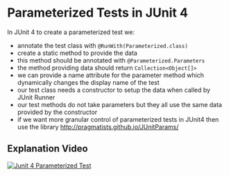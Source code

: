 # Parameterized Tests in JUnit 4

In JUnit 4 to create a parameterized test we:

- annotate the test class with `@RunWith(Parameterized.class)`
- create a static method to provide the data
- this method should be annotated with `@Parameterized.Parameters`
- the method providing data should return `Collection<Object[]>`
- we can provide a name attribute for the parameter method which dynamically changes the display name of the test
- our test class needs a constructor to setup the data when called by JUnit Runner
- our test methods do not take parameters but they all use the same data provided by the constructor
- if we want more granular control of parameterized tests in JUnit4 then use the library http://pragmatists.github.io/JUnitParams/

## Explanation Video

[![Junit 4 Parameterized Test](http://img.youtube.com/vi/9KLtQdBSqJo/0.jpg)](http://www.youtube.com/watch?v=9KLtQdBSqJo)
